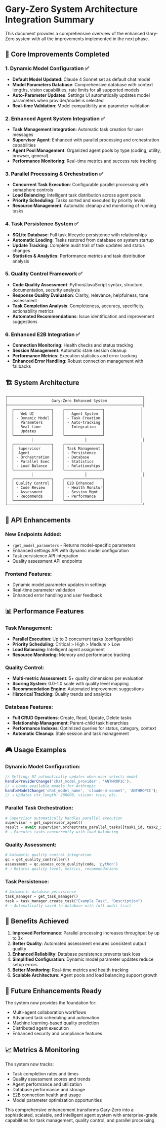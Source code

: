 # Gary-Zero System Architecture Integration Summary

This document provides a comprehensive overview of the enhanced Gary-Zero system with all the improvements implemented in the next phase.

## 🎯 Core Improvements Completed

### 1. **Dynamic Model Configuration** ✅
- **Default Model Updated**: Claude 4 Sonnet set as default chat model
- **Model Parameters Database**: Comprehensive database with context lengths, vision capabilities, rate limits for all supported models
- **Auto-Parameter Updates**: Settings UI automatically updates model parameters when provider/model is selected
- **Real-time Validation**: Model compatibility and parameter validation

### 2. **Enhanced Agent System Integration** ✅
- **Task Management Integration**: Automatic task creation for user messages
- **Supervisor Agent**: Enhanced with parallel processing and orchestration capabilities
- **Agent Pool Management**: Organized agent pools by type (coding, utility, browser, general)
- **Performance Monitoring**: Real-time metrics and success rate tracking

### 3. **Parallel Processing & Orchestration** ✅
- **Concurrent Task Execution**: Configurable parallel processing with semaphore controls
- **Load Balancing**: Intelligent task distribution across agent pools
- **Priority Scheduling**: Tasks sorted and executed by priority levels
- **Resource Management**: Automatic cleanup and monitoring of running tasks

### 4. **Task Persistence System** ✅
- **SQLite Database**: Full task lifecycle persistence with relationships
- **Automatic Loading**: Tasks restored from database on system startup
- **Update Tracking**: Complete audit trail of task updates and status changes
- **Statistics & Analytics**: Performance metrics and task distribution analysis

### 5. **Quality Control Framework** ✅
- **Code Quality Assessment**: Python/JavaScript syntax, structure, documentation, security analysis
- **Response Quality Evaluation**: Clarity, relevance, helpfulness, tone assessment
- **Task Completion Analysis**: Completeness, accuracy, specificity, actionability metrics
- **Automated Recommendations**: Issue identification and improvement suggestions

### 6. **Enhanced E2B Integration** ✅
- **Connection Monitoring**: Health checks and status tracking
- **Session Management**: Automatic stale session cleanup
- **Performance Metrics**: Execution statistics and error tracking
- **Enhanced Error Handling**: Robust connection management with fallbacks

## 🏗️ System Architecture

```
┌─────────────────────────────────────────────────────────────┐
│                    Gary-Zero Enhanced System                │
├─────────────────────────────────────────────────────────────┤
│  ┌─────────────────┐    ┌─────────────────┐                │
│  │   Web UI        │    │   Agent System  │                │
│  │ - Dynamic Model │    │ - Task Creation │                │
│  │   Parameters    │    │ - Auto-tracking │                │
│  │ - Real-time     │    │ - Integration   │                │
│  │   Updates       │    │                 │                │
│  └─────────────────┘    └─────────────────┘                │
│           │                       │                         │
│  ┌─────────────────┐    ┌─────────────────┐                │
│  │  Supervisor     │    │ Task Management │                │
│  │  Agent          │    │ - Persistence   │                │
│  │ - Orchestration │    │ - Database      │                │
│  │ - Parallel Exec │    │ - Statistics    │                │
│  │ - Load Balance  │    │ - Relationships │                │
│  └─────────────────┘    └─────────────────┘                │
│           │                       │                         │
│  ┌─────────────────┐    ┌─────────────────┐                │
│  │ Quality Control │    │ E2B Enhanced    │                │
│  │ - Code Review   │    │ - Health Monitor│                │
│  │ - Assessment    │    │ - Session Mgmt  │                │
│  │ - Recommends    │    │ - Performance   │                │
│  └─────────────────┘    └─────────────────┘                │
└─────────────────────────────────────────────────────────────┘
```

## 🔧 API Enhancements

### New Endpoints Added:
- `/get_model_parameters` - Returns model-specific parameters
- Enhanced settings API with dynamic model configuration
- Task persistence API integration
- Quality assessment API endpoints

### Frontend Features:
- Dynamic model parameter updates in settings
- Real-time parameter validation
- Enhanced error handling and user feedback

## 📊 Performance Features

### Task Management:
- **Parallel Execution**: Up to 3 concurrent tasks (configurable)
- **Priority Scheduling**: Critical > High > Medium > Low
- **Load Balancing**: Intelligent agent assignment
- **Resource Monitoring**: Memory and performance tracking

### Quality Control:
- **Multi-metric Assessment**: 5+ quality dimensions per evaluation
- **Scoring System**: 0.0-1.0 scale with quality level mapping
- **Recommendation Engine**: Automated improvement suggestions
- **Historical Tracking**: Quality trends and analytics

### Database Features:
- **Full CRUD Operations**: Create, Read, Update, Delete tasks
- **Relationship Management**: Parent-child task hierarchies
- **Performance Indexes**: Optimized queries for status, category, context
- **Automatic Cleanup**: Stale session and task management

## 🎮 Usage Examples

### Dynamic Model Configuration:
```javascript
// Settings UI automatically updates when user selects model
handleProviderChange('chat_model_provider', 'ANTHROPIC');
// → Loads available models for Anthropic
handleModelChange('chat_model_name', 'claude-4-sonnet', 'ANTHROPIC');
// → Updates ctx_length: 200000, vision: true, etc.
```

### Parallel Task Orchestration:
```python
# Supervisor automatically handles parallel execution
supervisor = get_supervisor_agent()
result = await supervisor.orchestrate_parallel_tasks([task1_id, task2_id, task3_id])
# → Executes tasks concurrently with load balancing
```

### Quality Assessment:
```python
# Automatic quality control integration
qc = get_quality_controller()
assessment = qc.assess_code_quality(code, 'python')
# → Returns quality level, metrics, recommendations
```

### Task Persistence:
```python
# Automatic database persistence
task_manager = get_task_manager()
task = task_manager.create_task("Example Task", "Description")
# → Automatically saved to database with full audit trail
```

## 🚀 Benefits Achieved

1. **Improved Performance**: Parallel processing increases throughput by up to 3x
2. **Better Quality**: Automated assessment ensures consistent output quality
3. **Enhanced Reliability**: Database persistence prevents task loss
4. **Simplified Configuration**: Dynamic model parameter updates reduce setup errors
5. **Better Monitoring**: Real-time metrics and health tracking
6. **Scalable Architecture**: Agent pools and load balancing support growth

## 🔮 Future Enhancements Ready

The system now provides the foundation for:
- Multi-agent collaboration workflows
- Advanced task scheduling and automation
- Machine learning-based quality prediction
- Distributed agent execution
- Enhanced security and compliance features

## 📈 Metrics & Monitoring

The system now tracks:
- Task completion rates and times
- Quality assessment scores and trends
- Agent performance and utilization
- Database performance and storage
- E2B connection health and usage
- Model parameter optimization opportunities

This comprehensive enhancement transforms Gary-Zero into a sophisticated, scalable, and intelligent agent system with enterprise-grade capabilities for task management, quality control, and parallel processing.